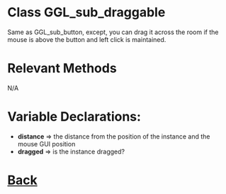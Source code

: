 # Class GGL_sub_draggable

Same as GGL_sub_button, except, you can drag it across the room if the mouse is above the button and left click is maintained.

# Relevant Methods

N/A

# Variable Declarations:

- **distance** => the distance from the position of the instance and the mouse GUI position
- **dragged**  => is the instance dragged?

# [Back](https://github.com/Ced30/GML-GUI-Library-GGL-Documentation/blob/main/API/Struct%20Classes.md)
